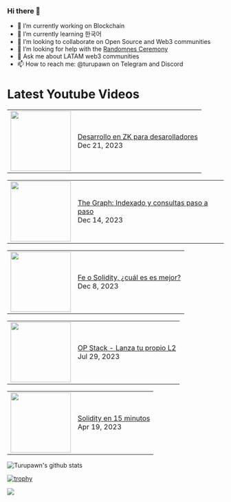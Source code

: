 ### Hi there 👋

- 🔭 I’m currently working on Blockchain
- 🌱 I’m currently learning 한국어
- 👯 I’m looking to collaborate on Open Source and Web3 communities
- 🤔 I’m looking for help with the [Randomnes Ceremony](https://github.com/Turupawn/RandomnessCeremony)
- 💬 Ask me about LATAM web3 communities
- 📫 How to reach me: @turupawn on Telegram and Discord

# Latest Youtube Videos

<!-- BLOG-POST-LIST:START --><table><tr><td><a href="https://www.youtube.com/watch?v=_FaE6NY7GdU"><img width="140px" src="https://i.ytimg.com/vi/_FaE6NY7GdU/mqdefault.jpg"></a></td>
<td><a href="https://www.youtube.com/watch?v=_FaE6NY7GdU">Desarrollo en ZK para desarolladores</a><br/>Dec 21, 2023</td></tr></table>
<table><tr><td><a href="https://www.youtube.com/watch?v=RIbf52hK44I"><img width="140px" src="https://i.ytimg.com/vi/RIbf52hK44I/mqdefault.jpg"></a></td>
<td><a href="https://www.youtube.com/watch?v=RIbf52hK44I">The Graph: Indexado y consultas paso a paso</a><br/>Dec 14, 2023</td></tr></table>
<table><tr><td><a href="https://www.youtube.com/watch?v=_ODiAW8mq3o"><img width="140px" src="https://i.ytimg.com/vi/_ODiAW8mq3o/mqdefault.jpg"></a></td>
<td><a href="https://www.youtube.com/watch?v=_ODiAW8mq3o">Fe o Solidity, ¿cuál es es mejor?</a><br/>Dec 8, 2023</td></tr></table>
<table><tr><td><a href="https://www.youtube.com/watch?v=yZe8T1AvIfM"><img width="140px" src="https://i.ytimg.com/vi/yZe8T1AvIfM/mqdefault.jpg"></a></td>
<td><a href="https://www.youtube.com/watch?v=yZe8T1AvIfM">OP Stack - Lanza tu propio L2</a><br/>Jul 29, 2023</td></tr></table>
<table><tr><td><a href="https://www.youtube.com/watch?v=SAQ5Cvt_ePg"><img width="140px" src="https://i.ytimg.com/vi/SAQ5Cvt_ePg/mqdefault.jpg"></a></td>
<td><a href="https://www.youtube.com/watch?v=SAQ5Cvt_ePg">Solidity en 15 minutos</a><br/>Apr 19, 2023</td></tr></table>
<!-- BLOG-POST-LIST:END -->

<!-- YOUTUBE:START -->
<!-- YOUTUBE:END -->

![Turupawn's github stats](https://github-readme-stats.vercel.app/api?username=turupawn&show_icons=true)

[![trophy](https://github-profile-trophy.vercel.app/?username=Turupawn&theme=onedark)](https://github.com/ryo-ma/github-profile-trophy)

<a href="https://github.com/anuraghazra/github-readme-stats">
  <!-- Change the `github-readme-stats.anuraghazra1.vercel.app` to `github-readme-stats.vercel.app`  -->
  <img align="center" src="https://github-readme-stats.anuraghazra1.vercel.app/api/top-langs/?username=Turupawn&layout=compact&theme=radical" />
</a>

<!--
**Turupawn/Turupawn** is a ✨ _special_ ✨ repository because its `README.md` (this file) appears on your GitHub profile.

Here are some ideas to get you started:

- 🔭 I’m currently working on ...
- 🌱 I’m currently learning ...
- 👯 I’m looking to collaborate on ...
- 🤔 I’m looking for help with ...
- 💬 Ask me about ...
- 📫 How to reach me: ...
- 😄 Pronouns: ...
- ⚡ Fun fact: ...
-->
